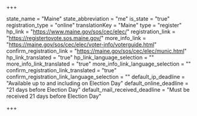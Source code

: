 +++

state_name = "Maine"
state_abbreviation = "me"
is_state = "true"
registration_type = "online"
translationKey = "Maine"
type = "register"
hp_link = "https://www.maine.gov/sos/cec/elec/"
registration_link = "https://registertovote.sos.maine.gov/"
more_info_link = "https://maine.gov/sos/cec/elec/voter-info/voterguide.html"
confirm_registration_link = "https://maine.gov/sos/cec/elec/munic.html"
hp_link_translated = "true"
hp_link_language_selection = ""
more_info_link_translated = "true"
more_info_link_language_selection = ""
confirm_registration_link_translated = "true"
confirm_registration_link_language_selection = ""
default_ip_deadline = "Available up to and including on Election Day"
default_online_deadline = "21 days before Election Day"
default_mail_received_deadline = "Must be received 21 days before Election Day"

+++